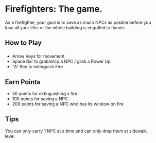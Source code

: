 #  Firefighters: The game.
As a firefighter, your goal is to save as much NPCs as posible before you lose all your lifes or the whole building is engulfed in flames.

## How to Play

### 

* Arrow Keys for movement
* Space Bar to grab/drop a NPC / grab a Power Up
* "A" Key to extinguish Fire


## Earn Points 
* 50 points for extinguishing a fire
* 100 points for saving a NPC
* 200 points for saving a NPC who has its window on fire


## Tips
You can only carry 1 NPC at a time and can only drop them at sidewalk level.
